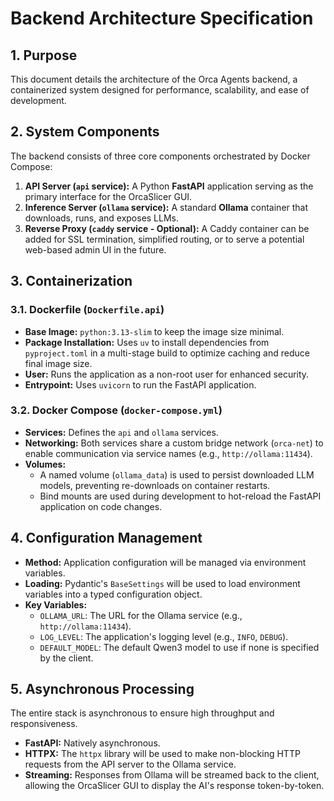 # Backend Architecture Specification

## 1. Purpose

This document details the architecture of the Orca Agents backend, a containerized system designed for performance, scalability, and ease of development.

## 2. System Components

The backend consists of three core components orchestrated by Docker Compose:

1.  **API Server (`api` service):** A Python **FastAPI** application serving as the primary interface for the OrcaSlicer GUI.
2.  **Inference Server (`ollama` service):** A standard **Ollama** container that downloads, runs, and exposes LLMs.
3.  **Reverse Proxy (`caddy` service - Optional):** A Caddy container can be added for SSL termination, simplified routing, or to serve a potential web-based admin UI in the future.

## 3. Containerization

### 3.1. Dockerfile (`Dockerfile.api`)

-   **Base Image:** `python:3.13-slim` to keep the image size minimal.
-   **Package Installation:** Uses `uv` to install dependencies from `pyproject.toml` in a multi-stage build to optimize caching and reduce final image size.
-   **User:** Runs the application as a non-root user for enhanced security.
-   **Entrypoint:** Uses `uvicorn` to run the FastAPI application.

### 3.2. Docker Compose (`docker-compose.yml`)

-   **Services:** Defines the `api` and `ollama` services.
-   **Networking:** Both services share a custom bridge network (`orca-net`) to enable communication via service names (e.g., `http://ollama:11434`).
-   **Volumes:**
    -   A named volume (`ollama_data`) is used to persist downloaded LLM models, preventing re-downloads on container restarts.
    -   Bind mounts are used during development to hot-reload the FastAPI application on code changes.

## 4. Configuration Management

-   **Method:** Application configuration will be managed via environment variables.
-   **Loading:** Pydantic's `BaseSettings` will be used to load environment variables into a typed configuration object.
-   **Key Variables:**
    -   `OLLAMA_URL`: The URL for the Ollama service (e.g., `http://ollama:11434`).
    -   `LOG_LEVEL`: The application's logging level (e.g., `INFO`, `DEBUG`).
    -   `DEFAULT_MODEL`: The default Qwen3 model to use if none is specified by the client.

## 5. Asynchronous Processing

The entire stack is asynchronous to ensure high throughput and responsiveness.

-   **FastAPI:** Natively asynchronous.
-   **HTTPX:** The `httpx` library will be used to make non-blocking HTTP requests from the API server to the Ollama service.
-   **Streaming:** Responses from Ollama will be streamed back to the client, allowing the OrcaSlicer GUI to display the AI's response token-by-token. 